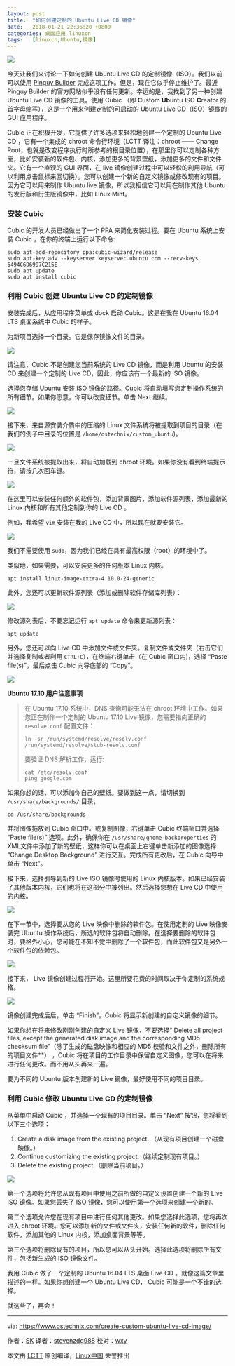 ```yaml
---
layout: post
title:	"如何创建定制的 Ubuntu Live CD 镜像"
date:	2018-01-21 22:36:20 +0800 
categories:	桌面应用 linuxcn 
tags:	[linuxcn,Ubuntu,镜像]
---
```



![](/Asserts/Images/album/201801/21/223622aq923y3rroz2lpqq.png)


今天让我们来讨论一下如何创建 Ubuntu Live CD 的定制镜像（ISO）。我们以前可以使用 [Pinguy Builder](https://www.ostechnix.com/pinguy-builder-build-custom-ubuntu-os/) 完成这项工作。但是，现在它似乎停止维护了。最近 Pinguy Builder 的官方网站似乎没有任何更新。幸运的是，我找到了另一种创建 Ubuntu Live CD 镜像的工具。使用 Cubic （即 **C**ustom **Ub**untu **I**SO **C**reator 的首字母缩写），这是一个用来创建定制的可启动的 Ubuntu Live CD（ISO）镜像的 GUI 应用程序。


Cubic 正在积极开发，它提供了许多选项来轻松地创建一个定制的 Ubuntu Live CD ，它有一个集成的 chroot 命令行环境（LCTT 译注：chroot —— Change Root，也就是改变程序执行时所参考的根目录位置），在那里你可以定制各种方面，比如安装新的软件包、内核，添加更多的背景壁纸，添加更多的文件和文件夹。它有一个直观的 GUI 界面，在 live 镜像创建过程中可以轻松的利用导航（可以利用点击鼠标来回切换）。您可以创建一个新的自定义镜像或修改现有的项目。因为它可以用来制作 Ubuntu live 镜像，所以我相信它可以用在制作其他 Ubuntu 的发行版和衍生版镜像中，比如 Linux Mint。


### 安装 Cubic


Cubic 的开发人员已经做出了一个 PPA 来简化安装过程。要在 Ubuntu 系统上安装 Cubic ，在你的终端上运行以下命令:



```
sudo apt-add-repository ppa:cubic-wizard/release
sudo apt-key adv --keyserver keyserver.ubuntu.com --recv-keys 6494C6D6997C215E
sudo apt update
sudo apt install cubic

```

### 利用 Cubic 创建 Ubuntu Live CD 的定制镜像


安装完成后，从应用程序菜单或 dock 启动 Cubic。这是在我在 Ubuntu 16.04 LTS 桌面系统中 Cubic 的样子。


为新项目选择一个目录。它是保存镜像文件的目录。


![](/Asserts/Images/album/201801/21/223624gi626h0lns2565ln.png)


请注意，Cubic 不是创建您当前系统的 Live CD 镜像，而是利用 Ubuntu 的安装 CD 来创建一个定制的 Live CD，因此，你应该有一个最新的 ISO 镜像。


选择您存储 Ubuntu 安装 ISO 镜像的路径。Cubic 将自动填写您定制操作系统的所有细节。如果你愿意，你可以改变细节。单击 Next 继续。


![](/Asserts/Images/album/201801/21/223625hf5w8ttmvt0otf82.png)


接下来，来自源安装介质中的压缩的 Linux 文件系统将被提取到项目的目录（在我们的例子中目录的位置是 `/home/ostechnix/custom_ubuntu`)。


![](/Asserts/Images/album/201801/21/223627lo39rrwr974t42u3.png)


一旦文件系统被提取出来，将自动加载到 chroot 环境。如果你没有看到终端提示符，请按几次回车键。


![](/Asserts/Images/album/201801/21/223629bpirbweefpwbft8i.png)


在这里可以安装任何额外的软件包，添加背景图片，添加软件源列表，添加最新的 Linux 内核和所有其他定制到你的 Live CD 。


例如，我希望 `vim` 安装在我的 Live CD 中，所以现在就要安装它。


![](/Asserts/Images/album/201801/21/223630l38u8e955399udus.png)


我们不需要使用 `sudo`，因为我们已经在具有最高权限（root）的环境中了。


类似地，如果需要，可以安装更多的任何版本 Linux 内核。



```
apt install linux-image-extra-4.10.0-24-generic

```

此外，您还可以更新软件源列表（添加或删除软件存储库列表）：


![](/Asserts/Images/album/201801/21/223632nurjwwlyux64xhhr.png)


修改源列表后，不要忘记运行 `apt update` 命令来更新源列表：



```
apt update

```

另外，您还可以向 Live CD 中添加文件或文件夹。复制文件或文件夹（右击它们并选择复制或者利用 `CTRL+C`），在终端右键单击（在 Cubic 窗口内)，选择 “Paste file(s)”，最后点击 Cubic 向导底部的 “Copy”。


![](/Asserts/Images/album/201801/21/223633tox1z5kvwo35g35o.png)


**Ubuntu 17.10 用户注意事项**



> 
> 在 Ubuntu 17.10 系统中，DNS 查询可能无法在 chroot 环境中工作。如果您正在制作一个定制的 Ubuntu 17.10 Live 镜像，您需要指向正确的 `resolve.conf` 配置文件：
> 
> 
> 
> ```
> ln -sr /run/systemd/resolve/resolv.conf /run/systemd/resolve/stub-resolv.conf
> 
> ```
> 
> 要验证 DNS 解析工作，运行:
> 
> 
> 
> ```
> cat /etc/resolv.conf
> ping google.com
> 
> ```
> 
> 


如果你想的话，可以添加你自己的壁纸。要做到这一点，请切换到 `/usr/share/backgrounds/` 目录，



```
cd /usr/share/backgrounds

```

并将图像拖放到 Cubic 窗口中。或复制图像，右键单击 Cubic 终端窗口并选择 “Paste file(s)” 选项。此外，确保你在 `/usr/share/gnome-backproperties` 的XML文件中添加了新的壁纸，这样你可以在桌面上右键单击新添加的图像选择 “Change Desktop Background” 进行交互。完成所有更改后，在 Cubic 向导中单击 “Next”。


接下来，选择引导到新的 Live ISO 镜像时使用的 Linux 内核版本。如果已经安装了其他版本内核，它们也将在这部分中被列出。然后选择您想在 Live CD 中使用的内核。


![](/Asserts/Images/album/201801/21/223634aqkt9pf3jr0a30j3.png)


在下一节中，选择要从您的 Live 映像中删除的软件包。在使用定制的 Live 映像安装完 Ubuntu 操作系统后，所选的软件包将自动删除。在选择要删除的软件包时，要格外小心，您可能在不知不觉中删除了一个软件包，而此软件包又是另外一个软件包的依赖包。


![](/Asserts/Images/album/201801/21/223636rv3t3vrozb2zmzof.png)


接下来， Live 镜像创建过程将开始。这里所要花费的时间取决于你定制的系统规格。


![](/Asserts/Images/album/201801/21/223637d70ghbf0tyo30083.png)


镜像创建完成后后，单击 “Finish”。Cubic 将显示新创建的自定义镜像的细节。


如果你想在将来修改刚刚创建的自定义 Live 镜像，不要选择“ Delete all project files, except the generated disk image and the corresponding MD5 checksum file”（除了生成的磁盘映像和相应的 MD5 校验和文件之外，删除所有的项目文件\*\*） ，Cubic 将在项目的工作目录中保留自定义图像，您可以在将来进行任何更改。而不用从头再来一遍。


要为不同的 Ubuntu 版本创建新的 Live 镜像，最好使用不同的项目目录。


### 利用 Cubic 修改 Ubuntu Live CD 的定制镜像


从菜单中启动 Cubic ，并选择一个现有的项目目录。单击 “Next” 按钮，您将看到以下三个选项：


1. Create a disk image from the existing project. （从现有项目创建一个磁盘映像。）
2. Continue customizing the existing project.（继续定制现有项目。）
3. Delete the existing project.（删除当前项目。）


![](/Asserts/Images/album/201801/21/223639lrz88u781ooggl78.png)


第一个选项将允许您从现有项目中使用之前所做的自定义设置创建一个新的 Live ISO 镜像。如果您丢失了 ISO 镜像，您可以使用第一个选项来创建一个新的。


第二个选项允许您在现有项目中进行任何其他更改。如果您选择此选项，您将再次进入 chroot 环境。您可以添加新的文件或文件夹，安装任何新的软件，删除任何软件，添加其他的 Linux 内核，添加桌面背景等等。


第三个选项将删除现有的项目，所以您可以从头开始。选择此选项将删除所有文件，包括新生成的 ISO 镜像文件。


我用 Cubic 做了一个定制的 Ubuntu 16.04 LTS 桌面 Live CD 。就像这篇文章里描述的一样。如果你想创建一个 Ubuntu Live CD， Cubic 可能是一个不错的选择。


就这些了，再会！




---


via: <https://www.ostechnix.com/create-custom-ubuntu-live-cd-image/>


作者：[SK](https://www.ostechnix.com/author/sk/) 译者：[stevenzdg988](https://github.com/stevenzdg988) 校对：[wxy](https://github.com/wxy)


本文由 [LCTT](https://github.com/LCTT/TranslateProject) 原创编译，[Linux中国](https://linux.cn/) 荣誉推出
